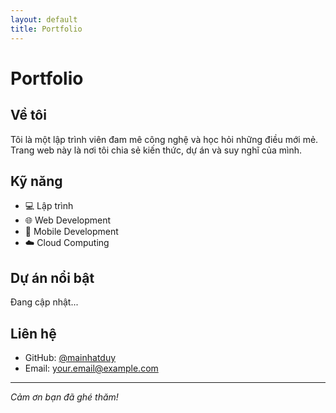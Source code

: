 ```yaml
---
layout: default
title: Portfolio
---
```


# Portfolio

## Về tôi

Tôi là một lập trình viên đam mê công nghệ và học hỏi những điều mới mẻ. Trang web này là nơi tôi chia sẻ kiến thức, dự án và suy nghĩ của mình.

## Kỹ năng

- 💻 Lập trình
- 🌐 Web Development
- 📱 Mobile Development
- ☁️ Cloud Computing

## Dự án nổi bật

Đang cập nhật...

## Liên hệ

- GitHub: [@mainhatduy](https://github.com/mainhatduy)
- Email: your.email@example.com

---

_Cảm ơn bạn đã ghé thăm!_

